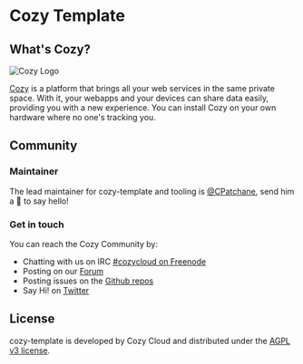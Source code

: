 Cozy Template
=============

What's Cozy?
------------

![Cozy Logo](https://cdn.rawgit.com/cozy/cozy-guidelines/master/templates/cozy_logo_small.svg)

[Cozy] is a platform that brings all your web services in the same private space.  With it, your webapps and your devices can share data easily, providing you with a new experience. You can install Cozy on your own hardware where no one's tracking you.


<!-- What's cozy-template?
---------------------

This repository is a client-side app skeleton for Cozy Cloud<sup>v3</sup>. We keep it up-to-date with our habits and best-practices. It allow you to bootstrap an app from scratch in a breeze.


Use it
------

### Step 1: clone the app

```sh
$ git clone \
  --origin=template \
  --depth=1 \
  https://github.com/cozy/cozy-template.git \
  my-app
```

### Step 2: customize templates resources

The [`my-app/.templates`](.templates) dir contains some templates you can use in your final repository. You should copy them to the root of your project (excepted the `.transifexrc` file). Be careful that those files contains some _vars_ you must replace to have the files fully functional:

- `<APP_NAME>`: the application name
- `<APP_SHORT_DESCRIPTION>`: a quick app description
- `<APP_CATEGORY>`: the app category (used in the cozy-bar apps navigation)
- `<APP_MAINTAINER>`: Github main maintainer username (don't forget `@` :))
- `<SLUG_TX>`: transifex app slug
- `<SLUG_GH>`: Github repository slug
- `<SLUG_NPM>`: NPM slug
- `<USERNAME_GH>`: Github username

Don't forget to update your LICENSE too if needed.

:warning: Concerning the application category, for now just `cozy` and `partners` are handled. Other categories will be handled soon, for now, you can let this field blank, it will be in the `others` category. If a category is empty, missing or not recognized, it will be `others` by default.

### Step 3: add your own repository

Go to https://github.com/new and create a new repository for your app. Then add it to your app:

```sh
$ git remote add \
  origin \
  https://github.com/<USERNAME_GH>/<SLUG_GH>.git
$ git commit -am "Initial commit for my-app"
$ git push -u origin master:master
```

### That's it :rocket:!

Congrats! Your app is now fully set. You can start coding in [`src`](src), and run it through a [cozy-stack](https://cozy.github.io/cozy-stack/).

You can find more informations about how to bootstrap a Cozy app in the [Cozy's app bootstrap<sup>v3</sup>](http://talks.m4dz.net/cozy-bootstrap-v3/) talk. -->


Community
---------

### Maintainer

The lead maintainer for cozy-template and tooling is [@CPatchane](https://github.com/cpatchane), send him a :beers: to say hello!


### Get in touch

You can reach the Cozy Community by:

- Chatting with us on IRC [#cozycloud on Freenode][freenode]
- Posting on our [Forum][forum]
- Posting issues on the [Github repos][github]
- Say Hi! on [Twitter][twitter]


License
-------

cozy-template is developed by Cozy Cloud and distributed under the [AGPL v3 license][agpl-3.0].


[cozy]: https://cozy.io "Cozy Cloud"
[agpl-3.0]: https://www.gnu.org/licenses/agpl-3.0.html
[freenode]: http://webchat.freenode.net/?randomnick=1&channels=%23cozycloud&uio=d4
[forum]: https://forum.cozy.io/
[github]: https://github.com/cozy/
[twitter]: https://twitter.com/mycozycloud
